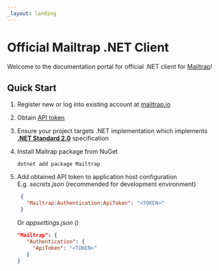 ```yaml
---
_layout: landing
---
```


# Official Mailtrap .NET Client

Welcome to the documentation portal for official .NET client for [Mailtrap](https://mailtrap.io/)!


## Quick Start


1. Register new or log into existing account at [mailtrap.io](https://mailtrap.io/register/signup?ref=maitrap-dotnet)

1. Obtain [API token](https://mailtrap.io/api-tokens)


1. Ensure your project targets .NET implementation which implements [**.NET Standard 2.0**](https://dotnet.microsoft.com/en-us/platform/dotnet-standard#versions) specification


1. Install Maitrap package from NuGet  
   ```console
   dotnet add package Mailtrap
   ```

1. Add obtained API token to application host configuration  
   E.g. *secrets.json* (recommended for development environment)
   ```json
    {
      "Mailtrap:Authentication:ApiToken": "<TOKEN>"
    }
   ```

   Or *appsettings.json* ()
   ```json
   "Mailtrap": {
      "Authentication": {
        "ApiToken": "<TOKEN>"
      }
   }
   ```


